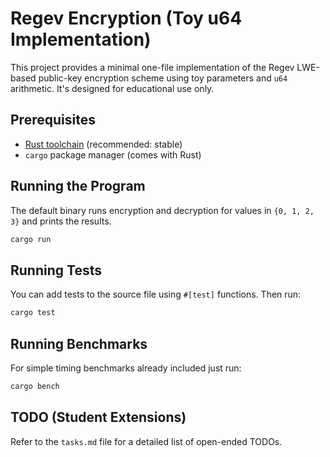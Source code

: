 # Regev Encryption (Toy u64 Implementation)

This project provides a minimal one-file implementation of the Regev LWE-based public-key encryption scheme using toy parameters and `u64` arithmetic. It's designed for educational use only.

## Prerequisites

* [Rust toolchain](https://rustup.rs/) (recommended: stable)
* `cargo` package manager (comes with Rust)

## Running the Program

The default binary runs encryption and decryption for values in `{0, 1, 2, 3}` and prints the results.

```sh
cargo run
```

## Running Tests

You can add tests to the source file using `#[test]` functions. Then run:

```sh
cargo test
```

## Running Benchmarks

For simple timing benchmarks already included just run:

```sh
cargo bench
```

## TODO (Student Extensions)

Refer to the `tasks.md` file for a detailed list of open-ended TODOs.
